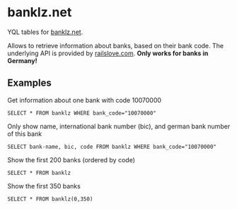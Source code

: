 # banklz.net

YQL tables for [banklz.net](http://banklz.net).

Allows to retrieve information about banks, based on their bank code.
The underlying API is provided by [railslove.com](http://railslove.com).
**Only works for banks in Germany!**

## Examples

Get information about one bank with code 10070000

	SELECT * FROM banklz WHERE bank_code="10070000"
	
Only show name, international bank number (bic), and german bank number of this bank 

	SELECT bank-name, bic, code FROM banklz WHERE bank_code="10070000"

Show the first 200 banks (ordered by code)

	SELECT * FROM banklz

Show the first 350 banks

	SELECT * FROM banklz(0,350)


